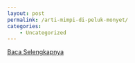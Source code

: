 ```yaml
---
layout: post
permalink: /arti-mimpi-di-peluk-monyet/
categories:
    - Uncategorized
---
```


[Baca Selengkapnya](/10)